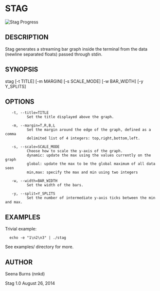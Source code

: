 STAG
===

![Stag Progress](http://i.imgur.com/YqgsMV3.png)

DESCRIPTION
---

Stag generates a streaming bar graph inside the terminal from the data (newline separated floats) passed through stdin.

SYNOPSIS
---
stag  [-t  TITLE]  [-m  MARGIN]  [-s  SCALE\_MODE]  [-w  BAR\_WIDTH]  [-y Y\_SPLITS]


OPTIONS
---
       -t, --title=TITLE
              Set the title displayed above the graph.

       -m, --margin=T,R,B,L
              Set the margin around the edge of the graph, defined as a comma 
              delimited list of 4 integers: top,right,bottom,left.

       -s, --scale=SCALE_MODE
              Choose how to scale the y-axis of the graph.
              dynamic: update the max using the values currently on the graph
              global: update the max to be the global maximum of all data seen
              min,max: specify the max and min using two integers

       -w, --width=BAR_WIDTH
              Set the width of the bars.

       -y, --split=Y_SPLITS
              Set the number of intermediate y-axis ticks between the min and max.

EXAMPLES
---
Trivial example:

      echo -e "1\n2\n3" | ./stag

See examples/ directory for more.

AUTHOR
---
Seena Burns (nnkd)

Stag 1.0
August 26, 2014
